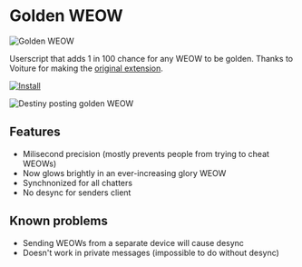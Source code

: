 # Golden WEOW
![Golden WEOW](https://github.com/ElwoodGwen/dgg-golden-WEOW/assets/142639300/2425b800-f990-4cbf-abb2-27b1e34952f8)

Userscript that adds 1 in 100 chance for any WEOW to be golden. Thanks to Voiture for making the [original extension](https://github.com/Voiture-0/Golden-WEOW/tree/main).

[![Install](https://github-production-user-asset-6210df.s3.amazonaws.com/142639300/261743298-70233254-b8c5-4572-ace3-99e9c4305265.png)](https://raw.githubusercontent.com/ElwoodGwen/dgg-golden-WEOW/main/golden-WEOW.user.js)

![Destiny posting golden WEOW](https://github.com/ElwoodGwen/dgg-golden-WEOW/assets/142639300/f4f82c79-153e-418d-8c6f-5b10dd8e1200)


## Features
* Milisecond precision (mostly prevents people from trying to cheat WEOWs)
* Now glows brightly in an ever-increasing glory WEOW
* Synchnonized for all chatters
* No desync for senders client

## Known problems
* Sending WEOWs from a separate device will cause desync
* Doesn't work in private messages (impossible to do without desync)
